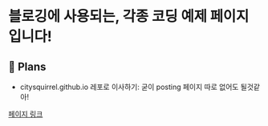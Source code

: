# 블로깅에 사용되는, 각종 코딩 예제 페이지입니다!

## 🏁 Plans
* citysquirrel.github.io 레포로 이사하기: 굳이 posting 페이지 따로 없어도 될것같아!

[페이지 링크](https://citysquirrel.github.io/posting/)
